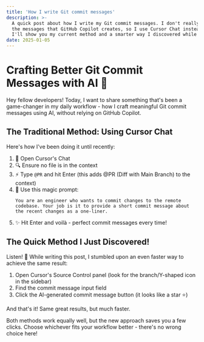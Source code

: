 ```yaml
---
title: 'How I write Git commit messages'
description: >-
  A quick post about how I write my Git commit messages. I don't really like 
  the messages that GitHub Copilot creates, so I use Cursor Chat instead. 
  I'll show you my current method and a smarter way I discovered while writing this post.
date: 2025-01-05
---
```


# Crafting Better Git Commit Messages with AI 🚀

Hey fellow developers! Today, I want to share something that's been a game-changer in my daily workflow - how I craft meaningful Git commit messages using AI, without relying on GitHub Copilot.

## The Traditional Method: Using Cursor Chat

Here's how I've been doing it until recently:

1. 📝 Open Cursor's Chat
2. 🔍 Ensure no file is in the context
3. ⚡️ Type `@PR` and hit Enter (this adds @PR (Diff with Main Branch) to the context)
4. 💬 Use this magic prompt:
   ```
   You are an engineer who wants to commit changes to the remote codebase. Your job is it to provide a short commit message about the recent changes as a one-liner.
   ```
5. ✨ Hit Enter and voilà - perfect commit messages every time!

## The Quick Method I Just Discovered! 

Listen! 🎯 While writing this post, I stumbled upon an even faster way to achieve the same result:

1. Open Cursor's Source Control panel (look for the branch/Y-shaped icon in the sidebar)
2. Find the commit message input field
3. Click the AI-generated commit message button (it looks like a star ⭐)

And that's it! Same great results, but much faster.

Both methods work equally well, but the new approach saves you a few clicks. Choose whichever fits your workflow better - there's no wrong choice here!

